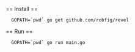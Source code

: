 
== Install ==

```
  GOPATH=`pwd` go get github.com/robfig/revel
```

== Run ==

```
  GOPATH=`pwd` go run main.go
```
